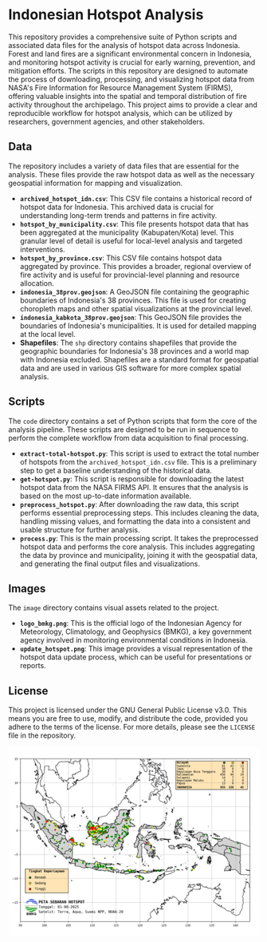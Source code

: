 # Indonesian Hotspot Analysis

This repository provides a comprehensive suite of Python scripts and associated data files for the analysis of hotspot data across Indonesia. Forest and land fires are a significant environmental concern in Indonesia, and monitoring hotspot activity is crucial for early warning, prevention, and mitigation efforts. The scripts in this repository are designed to automate the process of downloading, processing, and visualizing hotspot data from NASA's Fire Information for Resource Management System (FIRMS), offering valuable insights into the spatial and temporal distribution of fire activity throughout the archipelago. This project aims to provide a clear and reproducible workflow for hotspot analysis, which can be utilized by researchers, government agencies, and other stakeholders.

## Data

The repository includes a variety of data files that are essential for the analysis. These files provide the raw hotspot data as well as the necessary geospatial information for mapping and visualization.

* **`archived_hotspot_idn.csv`**: This CSV file contains a historical record of hotspot data for Indonesia. This archived data is crucial for understanding long-term trends and patterns in fire activity.
* **`hotspot_by_municipality.csv`**: This file presents hotspot data that has been aggregated at the municipality (Kabupaten/Kota) level. This granular level of detail is useful for local-level analysis and targeted interventions.
* **`hotspot_by_province.csv`**: This CSV file contains hotspot data aggregated by province. This provides a broader, regional overview of fire activity and is useful for provincial-level planning and resource allocation.
* **`indonesia_38prov.geojson`**: A GeoJSON file containing the geographic boundaries of Indonesia's 38 provinces. This file is used for creating choropleth maps and other spatial visualizations at the provincial level.
* **`indonesia_kabkota_38prov.geojson`**: This GeoJSON file provides the boundaries of Indonesia's municipalities. It is used for detailed mapping at the local level.
* **Shapefiles**: The `shp` directory contains shapefiles that provide the geographic boundaries for Indonesia's 38 provinces and a world map with Indonesia excluded. Shapefiles are a standard format for geospatial data and are used in various GIS software for more complex spatial analysis.

## Scripts

The `code` directory contains a set of Python scripts that form the core of the analysis pipeline. These scripts are designed to be run in sequence to perform the complete workflow from data acquisition to final processing.

* **`extract-total-hotspot.py`**: This script is used to extract the total number of hotspots from the `archived_hotspot_idn.csv` file. This is a preliminary step to get a baseline understanding of the historical data.
* **`get-hotspot.py`**: This script is responsible for downloading the latest hotspot data from the NASA FIRMS API. It ensures that the analysis is based on the most up-to-date information available.
* **`preprocess_hotspot.py`**: After downloading the raw data, this script performs essential preprocessing steps. This includes cleaning the data, handling missing values, and formatting the data into a consistent and usable structure for further analysis.
* **`process.py`**: This is the main processing script. It takes the preprocessed hotspot data and performs the core analysis. This includes aggregating the data by province and municipality, joining it with the geospatial data, and generating the final output files and visualizations.

## Images

The `image` directory contains visual assets related to the project.

* **`logo_bmkg.png`**: This is the official logo of the Indonesian Agency for Meteorology, Climatology, and Geophysics (BMKG), a key government agency involved in monitoring environmental conditions in Indonesia.
* **`update_hotspot.png`**: This image provides a visual representation of the hotspot data update process, which can be useful for presentations or reports.

## License

This project is licensed under the GNU General Public License v3.0. This means you are free to use, modify, and distribute the code, provided you adhere to the terms of the license. For more details, please see the `LICENSE` file in the repository.

![](image/update_hotspot.png)
